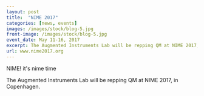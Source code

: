 ```yaml
---
layout: post
title:  "NIME 2017"
categories: [news, events]
images: /images/stock/blog-5.jpg
front-image: /images/stock/blog-5.jpg
event_date: May 11-16, 2017
excerpt: The Augmented Instruments Lab will be repping QM at NIME 2017, in Copenhagen.
url: www.nime2017.org
---
```


NIME! it's nime time

The Augmented Instruments Lab will be repping QM at NIME 2017, in Copenhagen.